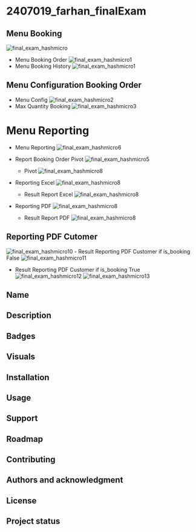 # 2407019_farhan_finalExam



## Menu Booking
![final_exam_hashmicro](/final_exam_hashmicro/static/src/img/readme/menu1.png)
- Menu Booking Order
![final_exam_hashmicro1](/final_exam_hashmicro/static/src/img/readme/booking1.png)
- Menu Booking History
![final_exam_hashmicro1](/final_exam_hashmicro/static/src/img/readme/history1.png)
## Menu Configuration Booking Order
- Menu Config
![final_exam_hashmicro2](/final_exam_hashmicro/static/src/img/readme/config-menu.png)
- Max Quantity Booking
![final_exam_hashmicro3](/final_exam_hashmicro/static/src/img/readme/config-menu1.png)

# Menu Reporting
- Menu Reporting
![final_exam_hashmicro6](/final_exam_hashmicro/static/src/img/readme/reporting.png)
- Report Booking Order Pivot 
![final_exam_hashmicro5](/final_exam_hashmicro/static/src/img/readme/reporting-pivot.png)
    - Pivot
![final_exam_hashmicro8](/final_exam_hashmicro/static/src/img/readme/reporting-pivot1.png)
  
- Reporting Excel
![final_exam_hashmicro8](/final_exam_hashmicro/static/src/img/readme/reporting-excel.png)
    - Result Report Excel
![final_exam_hashmicro8](/final_exam_hashmicro/static/src/img/readme/reporting-excel1.png)

- Reporting PDF
![final_exam_hashmicro8](/final_exam_hashmicro/static/src/img/readme/reporting-pdf.png)
    - Result Report PDF
![final_exam_hashmicro8](/final_exam_hashmicro/static/src/img/readme/reporting-pdf1.png)

## Reporting PDF Cutomer
![final_exam_hashmicro10](/final_exam_hashmicro/static/src/img/readme/reporting-pdf2-customer.png)
    - Result Reporting PDF Customer if is_booking False
![final_exam_hashmicro11](/final_exam_hashmicro/static/src/img/readme/reporting-pdf2-customer1.png)

- Result Reporting PDF Customer if is_booking True
![final_exam_hashmicro12](/final_exam_hashmicro/static/src/img/readme/reporting-pdf2-customer2.png)
![final_exam_hashmicro13](/final_exam_hashmicro/static/src/img/readme/reporting-pdf2-customer3.png)




## Name

## Description

## Badges

## Visuals

## Installation

## Usage

## Support

## Roadmap

## Contributing

## Authors and acknowledgment

## License

## Project status
